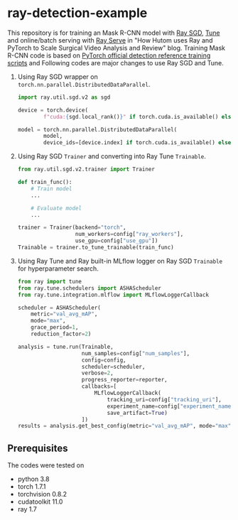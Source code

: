 # ray-detection-example

This repository is for training an Mask R-CNN model with [Ray SGD](https://docs.ray.io/en/latest/raysgd/v2/raysgd.html), [Tune](https://docs.ray.io/en/latest/tune/index.html) and online/batch serving with [Ray Serve](https://docs.ray.io/en/latest/serve/index.html) in "How Hutom uses Ray and PyTorch to Scale Surgical Video Analysis and Review" blog. Training Mask R-CNN code is based on [PyTorch official detection reference training scripts](https://github.com/pytorch/vision/tree/master/references/detection) and Following codes are major changes to use Ray SGD and Tune.


1. Using Ray SGD wrapper on `torch.nn.parallel.DistributedDataParallel`.

    ```python
    import ray.util.sgd.v2 as sgd

    device = torch.device(
            f"cuda:{sgd.local_rank()}" if torch.cuda.is_available() else "cpu")

    model = torch.nn.parallel.DistributedDataParallel(
            model,
            device_ids=[device.index] if torch.cuda.is_available() else None)
    ```

2. Using Ray SGD `Trainer` and converting into Ray Tune `Trainable`.
    ```python
    from ray.util.sgd.v2.trainer import Trainer

    def train_func():
        # Train model
        ...

        # Evaluate model
        ...
    
    trainer = Trainer(backend="torch",
                      num_workers=config["ray_workers"],
                      use_gpu=config["use_gpu"])
    Trainable = trainer.to_tune_trainable(train_func)
    ```

3. Using Ray Tune and Ray built-in MLflow logger on Ray SGD `Trainable` for hyperparameter search.
    ```python
    from ray import tune
    from ray.tune.schedulers import ASHAScheduler
    from ray.tune.integration.mlflow import MLflowLoggerCallback

    scheduler = ASHAScheduler(
        metric="val_avg_mAP",
        mode="max",
        grace_period=1,
        reduction_factor=2)

    analysis = tune.run(Trainable,
                        num_samples=config["num_samples"],
                        config=config,
                        scheduler=scheduler,
                        verbose=2,
                        progress_reporter=reporter,
                        callbacks=[
                            MLflowLoggerCallback(
                                tracking_uri=config["tracking_uri"],
                                experiment_name=config["experiment_name"],
                                save_artifact=True)
                        ])
    results = analysis.get_best_config(metric="val_avg_mAP", mode="max")
    ```

## Prerequisites
The codes were tested on
* python 3.8
* torch 1.7.1
* torchvision 0.8.2
* cudatoolkit 11.0
* ray 1.7
